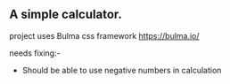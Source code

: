 ## A simple calculator.

project uses Bulma css framework https://bulma.io/

needs fixing:-

* Should be able to use negative numbers in calculation
